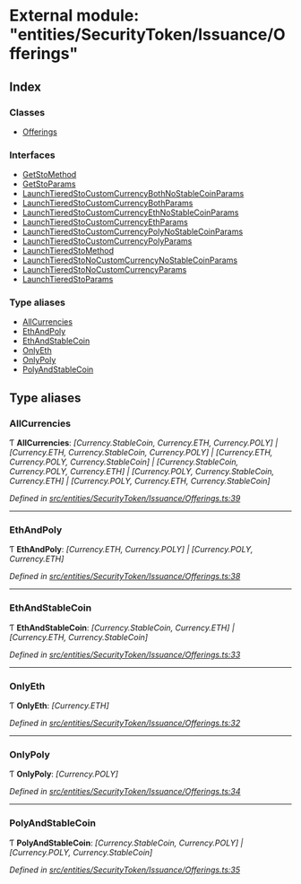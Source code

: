 # External module: "entities/SecurityToken/Issuance/Offerings"

## Index

### Classes

* [Offerings](../classes/_entities_securitytoken_issuance_offerings_.offerings.md)

### Interfaces

* [GetStoMethod](../interfaces/_entities_securitytoken_issuance_offerings_.getstomethod.md)
* [GetStoParams](../interfaces/_entities_securitytoken_issuance_offerings_.getstoparams.md)
* [LaunchTieredStoCustomCurrencyBothNoStableCoinParams](../interfaces/_entities_securitytoken_issuance_offerings_.launchtieredstocustomcurrencybothnostablecoinparams.md)
* [LaunchTieredStoCustomCurrencyBothParams](../interfaces/_entities_securitytoken_issuance_offerings_.launchtieredstocustomcurrencybothparams.md)
* [LaunchTieredStoCustomCurrencyEthNoStableCoinParams](../interfaces/_entities_securitytoken_issuance_offerings_.launchtieredstocustomcurrencyethnostablecoinparams.md)
* [LaunchTieredStoCustomCurrencyEthParams](../interfaces/_entities_securitytoken_issuance_offerings_.launchtieredstocustomcurrencyethparams.md)
* [LaunchTieredStoCustomCurrencyPolyNoStableCoinParams](../interfaces/_entities_securitytoken_issuance_offerings_.launchtieredstocustomcurrencypolynostablecoinparams.md)
* [LaunchTieredStoCustomCurrencyPolyParams](../interfaces/_entities_securitytoken_issuance_offerings_.launchtieredstocustomcurrencypolyparams.md)
* [LaunchTieredStoMethod](../interfaces/_entities_securitytoken_issuance_offerings_.launchtieredstomethod.md)
* [LaunchTieredStoNoCustomCurrencyNoStableCoinParams](../interfaces/_entities_securitytoken_issuance_offerings_.launchtieredstonocustomcurrencynostablecoinparams.md)
* [LaunchTieredStoNoCustomCurrencyParams](../interfaces/_entities_securitytoken_issuance_offerings_.launchtieredstonocustomcurrencyparams.md)
* [LaunchTieredStoParams](../interfaces/_entities_securitytoken_issuance_offerings_.launchtieredstoparams.md)

### Type aliases

* [AllCurrencies](_entities_securitytoken_issuance_offerings_.md#allcurrencies)
* [EthAndPoly](_entities_securitytoken_issuance_offerings_.md#ethandpoly)
* [EthAndStableCoin](_entities_securitytoken_issuance_offerings_.md#ethandstablecoin)
* [OnlyEth](_entities_securitytoken_issuance_offerings_.md#onlyeth)
* [OnlyPoly](_entities_securitytoken_issuance_offerings_.md#onlypoly)
* [PolyAndStableCoin](_entities_securitytoken_issuance_offerings_.md#polyandstablecoin)

## Type aliases

###  AllCurrencies

Ƭ **AllCurrencies**: *[Currency.StableCoin, Currency.ETH, Currency.POLY] | [Currency.ETH, Currency.StableCoin, Currency.POLY] | [Currency.ETH, Currency.POLY, Currency.StableCoin] | [Currency.StableCoin, Currency.POLY, Currency.ETH] | [Currency.POLY, Currency.StableCoin, Currency.ETH] | [Currency.POLY, Currency.ETH, Currency.StableCoin]*

*Defined in [src/entities/SecurityToken/Issuance/Offerings.ts:39](https://github.com/PolymathNetwork/polymath-sdk/blob/550676f/src/entities/SecurityToken/Issuance/Offerings.ts#L39)*

___

###  EthAndPoly

Ƭ **EthAndPoly**: *[Currency.ETH, Currency.POLY] | [Currency.POLY, Currency.ETH]*

*Defined in [src/entities/SecurityToken/Issuance/Offerings.ts:38](https://github.com/PolymathNetwork/polymath-sdk/blob/550676f/src/entities/SecurityToken/Issuance/Offerings.ts#L38)*

___

###  EthAndStableCoin

Ƭ **EthAndStableCoin**: *[Currency.StableCoin, Currency.ETH] | [Currency.ETH, Currency.StableCoin]*

*Defined in [src/entities/SecurityToken/Issuance/Offerings.ts:33](https://github.com/PolymathNetwork/polymath-sdk/blob/550676f/src/entities/SecurityToken/Issuance/Offerings.ts#L33)*

___

###  OnlyEth

Ƭ **OnlyEth**: *[Currency.ETH]*

*Defined in [src/entities/SecurityToken/Issuance/Offerings.ts:32](https://github.com/PolymathNetwork/polymath-sdk/blob/550676f/src/entities/SecurityToken/Issuance/Offerings.ts#L32)*

___

###  OnlyPoly

Ƭ **OnlyPoly**: *[Currency.POLY]*

*Defined in [src/entities/SecurityToken/Issuance/Offerings.ts:34](https://github.com/PolymathNetwork/polymath-sdk/blob/550676f/src/entities/SecurityToken/Issuance/Offerings.ts#L34)*

___

###  PolyAndStableCoin

Ƭ **PolyAndStableCoin**: *[Currency.StableCoin, Currency.POLY] | [Currency.POLY, Currency.StableCoin]*

*Defined in [src/entities/SecurityToken/Issuance/Offerings.ts:35](https://github.com/PolymathNetwork/polymath-sdk/blob/550676f/src/entities/SecurityToken/Issuance/Offerings.ts#L35)*
